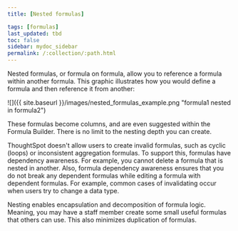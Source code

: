 ```yaml
---
title: [Nested formulas]

tags: [formulas]
last_updated: tbd
toc: false
sidebar: mydoc_sidebar
permalink: /:collection/:path.html
---
```

Nested formulas, or formula on formula, allow you to reference a formula within
another formula. This graphic illustrates how you would define a formula and
then reference it from another:

![]({{ site.baseurl }}/images/nested_formulas_example.png "formula1 nested in formula2")

These formulas become columns, and are even suggested within the Formula
Builder. There is no limit to the nesting depth you can create.

ThoughtSpot doesn't allow users to create invalid formulas, such as cyclic
(loops) or inconsistent aggregation formulas. To support this, formulas have
dependency awareness.  For example, you cannot delete a formula that is nested
in another. Also, formula dependency awareness ensures that you do not break any dependent
formulas while editing a formula with dependent formulas. For example, common
cases of invalidating occur when users try to change a data type.  

Nesting enables encapsulation and decomposition of formula logic.  Meaning, you
may have a staff member create some small useful formulas that others can use.
This also minimizes duplication of formulas.
